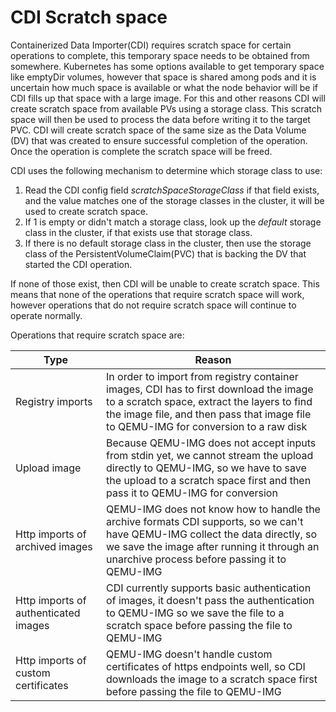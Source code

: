# CDI Scratch space
Containerized Data Importer(CDI) requires scratch space for certain operations to complete, this temporary space needs to be obtained from somewhere. Kubernetes has some options available to get temporary space like emptyDir volumes, however that space is shared among pods and it is uncertain how much space is available or what the node behavior will be if CDI fills up that space with a large image. For this and other reasons CDI will create scratch space from available PVs using a storage class. This scratch space will then be used to process the data before writing it to the target PVC. CDI will create scratch space of the same size as the Data Volume (DV) that was created to ensure successful completion of the operation. Once the operation is complete the scratch space will be freed.

CDI uses the following mechanism to determine which storage class to use:

1. Read the CDI config field _scratchSpaceStorageClass_ if that field exists, and the value matches one of the storage classes in the cluster, it will be used to create scratch space.
2. If 1 is empty or didn't match a storage class, look up the _default_ storage class in the cluster, if that exists use that storage class.
3. If there is no default storage class in the cluster, then use the storage class of the PersistentVolumeClaim(PVC) that is backing the DV that started the CDI operation.

If none of those exist, then CDI will be unable to create scratch space. This means that none of the operations that require scratch space will work, however operations that do not require scratch space will continue to operate normally.

Operations that require scratch space are:

| Type | Reason|
|------|-------|
| Registry imports | In order to import from registry container images, CDI has to first download the image to a scratch space, extract the layers to find the image file, and then pass that image file to QEMU-IMG for conversion to a raw disk |
| Upload image | Because QEMU-IMG does not accept inputs from stdin yet, we cannot stream the upload directly to QEMU-IMG, so we have to save the upload to a scratch space first and then pass it to QEMU-IMG for conversion |
| Http imports of archived images | QEMU-IMG does not know how to handle the archive formats CDI supports, so we can't have QEMU-IMG collect the data directly, so we save the image after running it through an unarchive process before passing it to QEMU-IMG |
| Http imports of authenticated images | CDI currently supports basic authentication of images, it doesn't pass the authentication to QEMU-IMG so we save the file to a scratch space before passing the file to QEMU-IMG |
| Http imports of custom certificates | QEMU-IMG doesn't handle custom certificates of https endpoints well, so CDI downloads the image to a scratch space first before passing the file to QEMU-IMG |